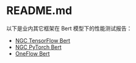 # README.md

以下是业内其它框架在 Bert 模型下的性能测试报告：

- [NGC TensorFlow Bert](./TensorFlow/)
- [NGC PyTorch Bert](./PyTorch/)
- [OneFlow Bert](./OneFlow/)
